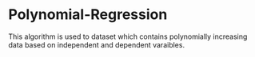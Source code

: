 # Polynomial-Regression
This algorithm is used to dataset which contains polynomially increasing data based on independent and dependent varaibles.

